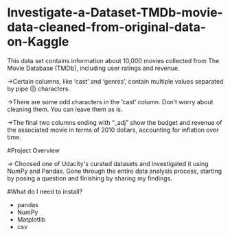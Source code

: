 # Investigate-a-Dataset-TMDb-movie-data-cleaned-from-original-data-on-Kaggle
This data set contains information about 10,000 movies collected from The Movie Database (TMDb), including user ratings and revenue. 

->Certain columns, like ‘cast’ and ‘genres’, contain multiple values separated by pipe (|) characters. 

->There are some odd characters in the ‘cast’ column. Don’t worry about cleaning them. You can leave them as is.

->The final two columns ending with “_adj” show the budget and revenue of the associated movie in terms of 2010 dollars, accounting for inflation over time.

#Project Overview

-> Choosed one of Udacity's curated datasets and investigated it using NumPy and Pandas. Gone through the entire data analysis process, starting by posing a question and finishing by sharing my findings.

#What do I need to install?
* pandas
* NumPy
* Matplotlib
* csv
